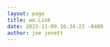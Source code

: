 ```yaml
---
layout: page
title: we.Link
date: 2022-11-09 16:34:23 -0400
author: joe jenett
---
```

<div id='index'>
<script src="/we.Link/welink-variables.js"></script>
<script src="/we.Link/welink-index.js"></script>
</div>